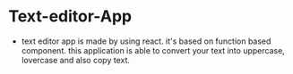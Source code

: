 # Text-editor-App
- text editor app is made by using react. it's based on function based component. this application is able to convert your text into uppercase, lovercase and also copy text.
